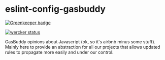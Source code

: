 # eslint-config-gasbuddy

[![Greenkeeper badge](https://badges.greenkeeper.io/gas-buddy/eslint-config-gasbuddy.svg)](https://greenkeeper.io/)

[![wercker status](https://app.wercker.com/status/fe95b7eb84eda02480c380dedd47a1fb/s/master "wercker status")](https://app.wercker.com/project/byKey/fe95b7eb84eda02480c380dedd47a1fb)

GasBuddy opinions about Javascript (ok, so it's airbnb minus some stuff). Mainly
here to provide an abstraction for all our projects that allows updated rules
to propagate more easily and under our control.
